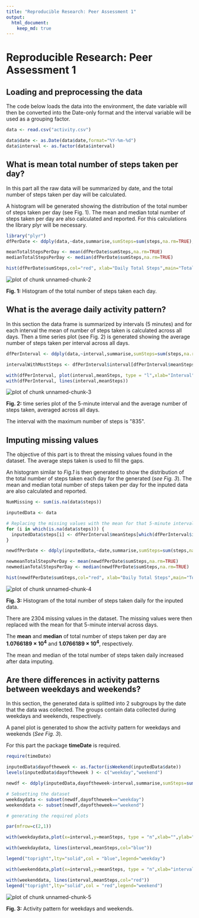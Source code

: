 ```yaml
---
title: "Reproducible Research: Peer Assessment 1"
output: 
  html_document:
    keep_md: true
---
```


# Reproducible Research: Peer Assessment 1


## Loading and preprocessing the data
The code below loads the data into the environment, the date variable will then be converted into the Date-only format and the interval variable will be used as a grouping factor.


```r
data <- read.csv("activity.csv")

data$date <- as.Date(data$date,format="%Y-%m-%d")
data$interval <- as.factor(data$interval)
```

## What is mean total number of steps taken per day?

In this part all the raw data will be summarized by date, and the total number of steps taken per day will be calculated.

A histogram will be generated showing the distribution of the total number of steps taken per day (see Fig. 1). The mean and median total number of steps taken per day are also calculated and reported. For this calculations the library plyr will be necessary.



```r
library("plyr")
dfPerDate <- ddply(data,~date,summarise,sumSteps=sum(steps,na.rm=TRUE),meanSteps=mean(steps,na.rm=TRUE),sdSteps=sd(steps,na.rm=TRUE))

meanTotalStepsPerDay <- mean(dfPerDate$sumSteps,na.rm=TRUE)
medianTotalStepsPerDay <- median(dfPerDate$sumSteps,na.rm=TRUE)

hist(dfPerDate$sumSteps,col="red", xlab="Daily Total Steps",main="Total number of steps taken each day",breaks=10)
```

![plot of chunk unnamed-chunk-2](figure/unnamed-chunk-2-1.png) 


**Fig. 1:** Histogram of the total number of steps taken each day.


## What is the average daily activity pattern?

In this section the data frame is summarized by intervals (5 minutes) and for each interval the mean of number of steps taken is calculated across all days. Then a time series plot (see Fig. 2) is generated showing the average number of steps taken per interval across all days. 


```r
dfPerInterval <- ddply(data,~interval,summarise,sumSteps=sum(steps,na.rm=TRUE),meanSteps=mean(steps,na.rm=TRUE),sdSteps=sd(steps,na.rm=TRUE))

intervalWithMostSteps <- dfPerInterval$interval[dfPerInterval$meanSteps == max(dfPerInterval$meanSteps)]

with(dfPerInterval, plot(interval,meanSteps, type = "l",xlab="Interval",ylab="Mean number of steps",main="Average number of steps taken per 5-min interval"))
with(dfPerInterval, lines(interval,meanSteps))
```

![plot of chunk unnamed-chunk-3](figure/unnamed-chunk-3-1.png) 

**Fig. 2:** time series plot of the 5-minute interval and the average number of steps taken, averaged across all days.

The interval with the maximum number of steps is "835".


## Imputing missing values

The objective of this part is to threat the missing values found in the dataset. The average steps taken is used to fill the gaps.

An histogram similar to _Fig.1_ is then generated to show the distribution of the total number of steps taken each day for the generated (_see Fig. 3_). The mean and median total number of steps taken per day for the inputed data are also calculated and reported.


```r
NumMissing <- sum(is.na(data$steps))

inputedData <- data

# Replacing the missing values with the mean for that 5-minute interval across days
for (i in which(is.na(data$steps))) {
  inputedData$steps[i] <- dfPerInterval$meanSteps[which(dfPerInterval$interval==inputedData$interval[i])]
}

newdfPerDate <- ddply(inputedData,~date,summarise,sumSteps=sum(steps,na.rm=TRUE),meanSteps=mean(steps,na.rm=TRUE),sdSteps=sd(steps,na.rm=TRUE))

newmeanTotalStepsPerDay <- mean(newdfPerDate$sumSteps,na.rm=TRUE)
newmedianTotalStepsPerDay <- median(newdfPerDate$sumSteps,na.rm=TRUE)

hist(newdfPerDate$sumSteps,col="red", xlab="Daily Total Steps",main="Total steps per day -- inputed data",breaks=10)
```

![plot of chunk unnamed-chunk-4](figure/unnamed-chunk-4-1.png) 

**Fig. 3:** Histogram of the total number of steps taken daily for the inputed data.


There are 2304 missing values in the dataset. The missing values were then replaced with the mean for that 5-minute interval across days.


The **mean** and **median** of total number of steps taken per day are **1.0766189 &times; 10<sup>4</sup>** and **1.0766189 &times; 10<sup>4</sup>**, respectively.

The mean and median of the total number of steps taken daily increased after data imputing.


## Are there differences in activity patterns between weekdays and weekends?

In this section, the generated data is splitted into 2 subgroups by the date that the data was collected. The groups contain data collected during weekdays and weekends, respectively.

A panel plot is generated to show the activity pattern for weekdays and weekends (_See Fig. 3_).

For this part the package **timeDate** is required.


```r
require(timeDate)

inputedData$dayoftheweek <- as.factor(isWeekend(inputedData$date))
levels(inputedData$dayoftheweek ) <- c("weekday","weekend")

newdf <- ddply(inputedData,dayoftheweek~interval,summarise,sumSteps=sum(steps,na.rm=TRUE),meanSteps=mean(steps,na.rm=TRUE),sdSteps=sd(steps,na.rm=TRUE))

# Sebsetting the dataset
weekdaydata <- subset(newdf,dayoftheweek=="weekday")
weekenddata <- subset(newdf,dayoftheweek=="weekend")

# generating the required plots

par(mfrow=c(2,1))

with(weekdaydata,plot(x=interval,y=meanSteps, type = "n",xlab="",ylab="Mean number of steps",main="Average number of steps taken per 5-min interval"))

with(weekdaydata, lines(interval,meanSteps,col="blue"))

legend("topright",lty="solid",col = "blue",legend="weekday")

with(weekenddata,plot(x=interval,y=meanSteps, type = "n",xlab="interval",ylab="Mean number of steps",main=""))

with(weekenddata, lines(interval,meanSteps,col="red"))
legend("topright",lty="solid",col = "red",legend="weekend")
```

![plot of chunk unnamed-chunk-5](figure/unnamed-chunk-5-1.png) 


**Fig. 3:** Activity pattern for weekdays and weekends.

